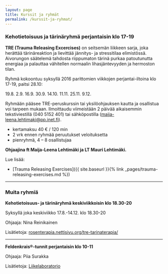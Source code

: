 ```yaml
---
layout: page
title: Kurssit ja ryhmät
permalink: /kurssit-ja-ryhmat/
---
```


### Kehotietoisuus ja tärinäryhmä perjantaisin klo 17-19

**TRE (Trauma Releasing Excercises)** on seitsemän liikkeen sarja, joka herättää tärinäreaktion ja lievittää jännitys- ja stressitilaa elimistössä. Aivorungon säätelemä tahdosta riippumaton tärinä purkaa patoutunutta energiaa ja palauttaa vähitellen normaalin lihasjäntevyyden ja hermoston tilan.

Ryhmä kokoontuu syksyllä 2016 parittomien viikkojen perjantai-iltoina klo 17-19, paitsi 28.10:

19.8.    2.9.   16.9.   30.9.    14.10.    11.11.   25.11.    9.12.

Ryhmään pääsee TRE-peruskurssin tai yksilöohjauksen kautta ja osallistua voi tarpeen mukaan. Ilmoittaudu viimeistään 2 päivää aikaisemmin tekstiviestillä (040 5152 401) tai sähköpostilla (maija-leena.lehtimaki@pp.inet.fi).

- kertamaksu 40 € / 120 min
- 2 vrk ennen ryhmää peruutukset veloituksetta
- pienryhmä, 4 – 8 osallistujaa

**Ohjaajina ft Maija-Leena Lehtimäki ja LT Mauri Lehtimäki.**

Lue lisää:

- [Trauma Releasing Exercises]({{ site.baseurl }}{% link _pages/trauma-releasing-exercises.md %})

---

### Muita ryhmiä

**Kehotietoisuus- ja tärinäryhmä keskiviikkoisin klo 18.30-20**

Syksyllä joka keskiviikko 17.8.-14.12. klo 18.30-20

Ohjaaja: Nina Reinikainen

Lisätietoja: [rosenterapia.nettisivu.org/tre-tarinaterapia/](http://rosenterapia.nettisivu.org/tre-tarinaterapia/)

---

**Feldenkrais®-tunnit perjantaisin klo 10-11**

Ohjaaja: Piia Surakka

Lisätietoja: [Liikelaboratorio](http://www.liikelaboratorio.fi/atm.html)
